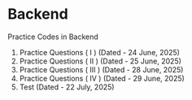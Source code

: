 # Backend
Practice Codes in Backend
1. Practice Questions ( I )    (Dated - 24 June, 2025)
2. Practice Questions ( II )   (Dated - 25 June, 2025)
3. Practice Questions ( III )  (Dated - 28 June, 2025)
4. Practice Questions ( IV )   (Dated - 29 June, 2025)
5. Test                        (Dated - 22 July, 2025)
